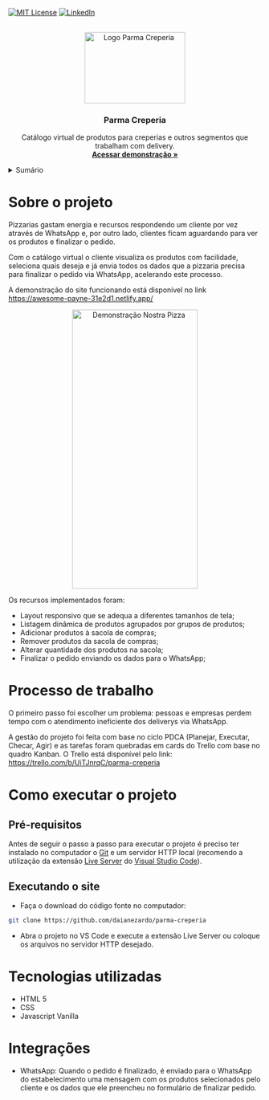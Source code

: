 <!-- BADGES -->
[![MIT License](https://img.shields.io/github/license/othneildrew/Best-README-Template.svg?style=for-the-badge
)](https://github.com/daianezardo/parma-creperia/blob/main/LICENSE)
[![LinkedIn](https://img.shields.io/badge/-LinkedIn-black.svg?style=for-the-badge&logo=linkedin&colorB=555)](https://www.linkedin.com/in/daiane-zardo/)


<br />
<div align="center">
  <a href="https://awesome-payne-31e2d1.netlify.app/">
    <img src=https://user-images.githubusercontent.com/99056875/162573894-5f35144f-e9d5-4469-a21b-bb802a91d279.png
 alt="Logo Parma Creperia" width="200" height="142">
  </a>
  
  <h3 align="center">Parma Creperia</h3>
  
  <p align="center">
    Catálogo virtual de produtos para creperias e outros segmentos que trabalham com delivery.
    <br />
    <a href="https://awesome-payne-31e2d1.netlify.app/"><strong>Acessar demonstração »</strong></a>
  </p>
</div>


<details>
  <summary>Sumário</summary>
  <ol>
    <li><a href="#sobre-o-projeto">Sobre o projeto</a></li>
    <li><a href="#processo-de-trabalho">Processo de trabalho</a></li>
    <li>
      <a href="#como-executar-o-projeto">Como executar o projeto</a>
      <ul>
        <li><a href="#pré-requisitos">Pré-requisitos</a></li>
        <li><a href="#executando-o-site">Executando o site</a></li>
      </ul>
    </li>
    <li><a href="#tecnologias-utilizadas">Tecnologias utilizadas</a></li>
    <li><a href="#integrações">Integrações</a></li>
    <li><a href="#autor">Autor</a></li>
    <li><a href="#agradecimentos">Agradecimentos</a></li>
    <li><a href="#licença">Licença</a></li>
  </ol>
</details>


# Sobre o projeto

Pizzarias gastam energia e recursos respondendo um cliente por vez através de WhatsApp e, por outro lado, clientes ficam aguardando para ver os produtos e finalizar o pedido.

Com o catálogo virtual o cliente visualiza os produtos com facilidade, seleciona quais deseja e já envia todos os dados que a pizzaria precisa para finalizar o pedido via WhatsApp, acelerando este processo.

A demonstração do site funcionando está disponível no link https://awesome-payne-31e2d1.netlify.app/

<div align="center">
  <a href="https://sad-cori-ec4c3e.netlify.app/">
    <img src="https://user-images.githubusercontent.com/99056875/162579082-b3d6e077-d268-4563-a00b-f7f3051ccf40.gif" alt="Demonstração Nostra Pizza" width="250" height="556" />
  </a>
</div>


Os recursos implementados foram:

- Layout responsivo que se adequa a diferentes tamanhos de tela;
- Listagem dinâmica de produtos agrupados por grupos de produtos;
- Adicionar produtos à sacola de compras;
- Remover produtos da sacola de compras;
- Alterar quantidade dos produtos na sacola;
- Finalizar o pedido enviando os dados para o WhatsApp;


# Processo de trabalho

O primeiro passo foi escolher um problema: pessoas e empresas perdem tempo com o atendimento ineficiente dos deliverys via WhatsApp.

A gestão do projeto foi feita com base no ciclo PDCA (Planejar, Executar, Checar, Agir) e as tarefas foram quebradas em cards do Trello com base no quadro Kanban. O Trello está disponível pelo link: https://trello.com/b/UiTJnrqC/parma-creperia

# Como executar o projeto

## Pré-requisitos

Antes de seguir o passo a passo para executar o projeto é preciso ter instalado no computador o [Git](https://git-scm.com/) e um servidor HTTP local (recomendo a utilização da extensão [Live Server](https://marketplace.visualstudio.com/items?itemName=ritwickdey.LiveServer) do [Visual Studio Code](https://code.visualstudio.com/)).

## Executando o site

- Faça o download do código fonte no computador:
```sh
git clone https://github.com/daianezardo/parma-creperia
```

- Abra o projeto no VS Code e execute a extensão Live Server ou coloque os arquivos no servidor HTTP desejado.


# Tecnologias utilizadas
- HTML 5
- CSS
- Javascript Vanilla


# Integrações
- WhatsApp: Quando o pedido é finalizado, é enviado para o WhatsApp do estabelecimento uma mensagem com os produtos selecionados pelo cliente e os dados que ele preencheu no formulário de finalizar pedido.

